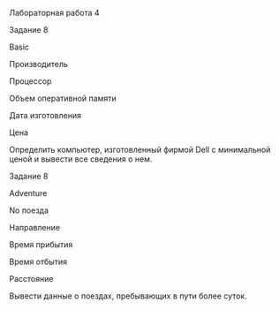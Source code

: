 Лабораторная работа 4


Задание 8


Basic


Производитель

Процессор

Объем оперативной памяти

Дата изготовления

Цена



Определить компьютер, изготовленный фирмой Dell с
минимальной ценой и вывести все сведения о нем.


Задание 8


Adventure


No поезда

Направление

Время прибытия

Время отбытия

Расстояние



Вывести данные о поездах, пребывающих в пути более
суток.
